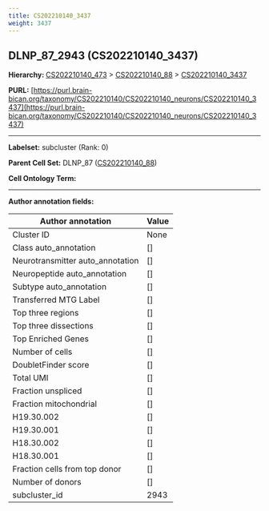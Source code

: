 ```yaml
---
title: CS202210140_3437
weight: 3437
---
```

## DLNP_87_2943 (CS202210140_3437)
<b>Hierarchy: </b>
[CS202210140_473](../CS202210140_473) >
[CS202210140_88](../CS202210140_88) >
[CS202210140_3437](../CS202210140_3437)

**PURL:** [https://purl.brain-bican.org/taxonomy/CS202210140/CS202210140_neurons/CS202210140_3437](https://purl.brain-bican.org/taxonomy/CS202210140/CS202210140_neurons/CS202210140_3437)

---


**Labelset:** subcluster (Rank: 0)

**Parent Cell Set:** DLNP_87 ([CS202210140_88](../CS202210140_88))



**Cell Ontology Term:** 

[MARKER GENES.]: #


---

[TRANSFERRED ANNOTATIONS.]: #


[AUTHOR ANNOTATION FIELDS.]: #


**Author annotation fields:**

| Author annotation | Value |
|-------------------|-------|
|Cluster ID|None|
|Class auto_annotation|[]|
|Neurotransmitter auto_annotation|[]|
|Neuropeptide auto_annotation|[]|
|Subtype auto_annotation|[]|
|Transferred MTG Label|[]|
|Top three regions|[]|
|Top three dissections|[]|
|Top Enriched Genes|[]|
|Number of cells|[]|
|DoubletFinder score|[]|
|Total UMI|[]|
|Fraction unspliced|[]|
|Fraction mitochondrial|[]|
|H19.30.002|[]|
|H19.30.001|[]|
|H18.30.002|[]|
|H18.30.001|[]|
|Fraction cells from top donor|[]|
|Number of donors|[]|
|subcluster_id|2943|
